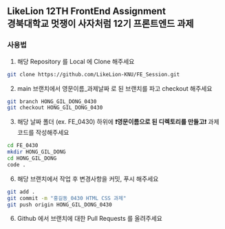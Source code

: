 ## LikeLion 12TH FrontEnd Assignment <br> 경북대학교 멋쟁이 사자처럼 12기 프론트엔드 과제

### 사용법

1. 해당 Repository 를 Local 에 Clone 해주세요

```bash
git clone https://github.com/LikeLion-KNU/FE_Session.git
```

2. main 브랜치에서 영문이름_과제날짜 로 된 브랜치를 파고 checkout 해주세요

```bash
git branch HONG_GIL_DONG_0430
git checkout HONG_GIL_DONG_0430
```

3. 해당 날짜 폴더 (ex. FE_0430) 하위에 **❗️영문이름으로 된 디렉토리를 만들고❗️** 과제 코드를 작성해주세요

```bash
cd FE_0430
mkdir HONG_GIL_DONG
cd HONG_GIL_DONG
code .
```

6. 해당 브랜치에서 작업 후 변경사항을 커밋, 푸시 해주세요

```bash
git add .
git commit -m "홍길동_0430 HTML CSS 과제"
git push origin HONG_GIL_DONG_0430
```

6. Github 에서 브랜치에 대한 Pull Requests 를 올려주세요
